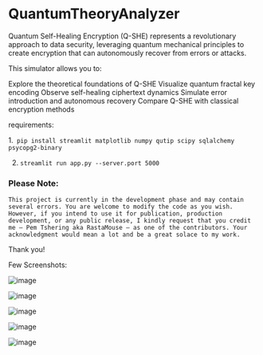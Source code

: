 # QuantumTheoryAnalyzer
Quantum Self-Healing Encryption (Q-SHE) represents a revolutionary approach to data security, leveraging quantum mechanical principles to create encryption that can autonomously recover from errors or attacks.


This simulator allows you to:

Explore the theoretical foundations of Q-SHE
Visualize quantum fractal key encoding
Observe self-healing ciphertext dynamics
Simulate error introduction and autonomous recovery
Compare Q-SHE with classical encryption methods

requirements:

1.` pip install streamlit matplotlib numpy qutip scipy sqlalchemy psycopg2-binary`

2. `streamlit run app.py --server.port 5000`


### Please Note:
`This project is currently in the development phase and may contain several errors.
You are welcome to modify the code as you wish. However, if you intend to use it for publication, production development, or any public release, I kindly request that you credit me — Pem Tshering aka RastaMouse — as one of the contributors.
Your acknowledgment would mean a lot and be a great solace to my work.`

Thank you!

Few Screenshots:

![image](https://github.com/user-attachments/assets/1e565ca1-6356-428e-aba7-cb14644d29a5)

![image](https://github.com/user-attachments/assets/4169128a-2b50-4e77-a851-d0dfeb530bb4)

![image](https://github.com/user-attachments/assets/77d8614c-eece-49e3-9170-f25e4a01f67e)


![image](https://github.com/user-attachments/assets/586a3244-2772-43a4-884c-bc7a31fd1663)

![image](https://github.com/user-attachments/assets/59736a4f-abe8-471e-ac32-436c1abf5413)



